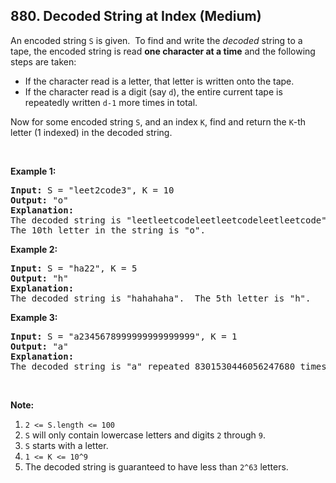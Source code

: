 ## 880. Decoded String at Index (Medium)

<p>An encoded string <code>S</code> is given.&nbsp; To find and write the <em>decoded</em> string to a tape, the encoded string is read <strong>one character at a time</strong>&nbsp;and the following steps are taken:</p>

<ul>
	<li>If the character read is a letter, that letter is written onto the tape.</li>
	<li>If the character read is a digit (say <code>d</code>), the entire current tape is repeatedly written&nbsp;<code>d-1</code>&nbsp;more times in total.</li>
</ul>

<p>Now for some encoded string <code>S</code>, and an index <code>K</code>, find and return the <code>K</code>-th letter (1 indexed) in the decoded string.</p>

<p>&nbsp;</p>

<div>
<p><strong>Example 1:</strong></p>

<pre>
<strong>Input: </strong>S = <span id="example-input-1-1">&quot;leet2code3&quot;</span>, K = <span id="example-input-1-2">10</span>
<strong>Output: </strong><span id="example-output-1">&quot;o&quot;</span>
<strong>Explanation: </strong>
The decoded string is &quot;leetleetcodeleetleetcodeleetleetcode&quot;.
The 10th letter in the string is &quot;o&quot;.
</pre>

<div>
<p><strong>Example 2:</strong></p>

<pre>
<strong>Input: </strong>S = <span id="example-input-2-1">&quot;ha22&quot;</span>, K = <span id="example-input-2-2">5</span>
<strong>Output: </strong><span id="example-output-2">&quot;h&quot;</span>
<strong>Explanation: </strong>
The decoded string is &quot;hahahaha&quot;.  The 5th letter is &quot;h&quot;.
</pre>

<div>
<p><strong>Example 3:</strong></p>

<pre>
<strong>Input: </strong>S = <span id="example-input-3-1">&quot;a2345678999999999999999&quot;</span>, K = <span id="example-input-3-2">1</span>
<strong>Output: </strong><span id="example-output-3">&quot;a&quot;</span>
<strong>Explanation: </strong>
The decoded string is &quot;a&quot; repeated 8301530446056247680 times.  The 1st letter is &quot;a&quot;.
</pre>

<p>&nbsp;</p>

<p><strong>Note:</strong></p>

<ol>
	<li><code>2 &lt;= S.length &lt;= 100</code></li>
	<li><code>S</code>&nbsp;will only contain lowercase letters and digits <code>2</code> through <code>9</code>.</li>
	<li><code>S</code>&nbsp;starts with a letter.</li>
	<li><code>1 &lt;= K &lt;= 10^9</code></li>
	<li>The decoded string is guaranteed to have less than <code>2^63</code> letters.</li>
</ol>
</div>
</div>
</div>
